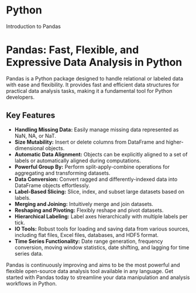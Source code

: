 # Python
Introduction to Pandas
# Pandas: Fast, Flexible, and Expressive Data Analysis in Python

Pandas is a Python package designed to handle relational or labeled data with ease and flexibility. It provides fast and efficient data structures for practical data analysis tasks, making it a fundamental tool for Python developers.

## Key Features

- **Handling Missing Data:** Easily manage missing data represented as NaN, NA, or NaT.
- **Size Mutability:** Insert or delete columns from DataFrame and higher-dimensional objects.
- **Automatic Data Alignment:** Objects can be explicitly aligned to a set of labels or automatically aligned during computations.
- **Powerful Group By:** Perform split-apply-combine operations for aggregating and transforming datasets.
- **Data Conversion:** Convert ragged and differently-indexed data into DataFrame objects effortlessly.
- **Label-Based Slicing:** Slice, index, and subset large datasets based on labels.
- **Merging and Joining:** Intuitively merge and join datasets.
- **Reshaping and Pivoting:** Flexibly reshape and pivot datasets.
- **Hierarchical Labeling:** Label axes hierarchically with multiple labels per tick.
- **IO Tools:** Robust tools for loading and saving data from various sources, including flat files, Excel files, databases, and HDF5 format.
- **Time Series Functionality:** Date range generation, frequency conversion, moving window statistics, date shifting, and lagging for time series data.

Pandas is continuously improving and aims to be the most powerful and flexible open-source data analysis tool available in any language. Get started with Pandas today to streamline your data manipulation and analysis workflows in Python.


